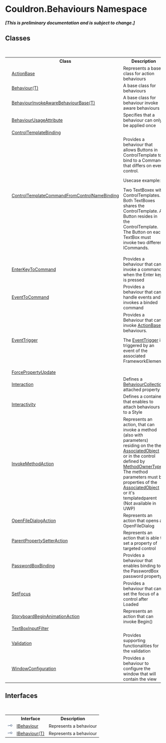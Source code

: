 # Couldron.Behaviours Namespace
 _**\[This is preliminary documentation and is subject to change.\]**_

## Classes
&nbsp;<table><tr><th></th><th>Class</th><th>Description</th></tr><tr><td>![Public class](media/pubclass.gif "Public class")</td><td><a href="T_Couldron_Behaviours_ActionBase">ActionBase</a></td><td>
Represents a base class for action behaviours</td></tr><tr><td>![Public class](media/pubclass.gif "Public class")</td><td><a href="T_Couldron_Behaviours_Behaviour_1">Behaviour(T)</a></td><td>
A base class for behaviours</td></tr><tr><td>![Public class](media/pubclass.gif "Public class")</td><td><a href="T_Couldron_Behaviours_BehaviourInvokeAwareBehaviourBase_1">BehaviourInvokeAwareBehaviourBase(T)</a></td><td>
A base class for behaviour invoke aware behaviours</td></tr><tr><td>![Public class](media/pubclass.gif "Public class")</td><td><a href="T_Couldron_Behaviours_BehaviourUsageAttribute">BehaviourUsageAttribute</a></td><td>
Specifies that a behaviour can only be applied once</td></tr><tr><td>![Public class](media/pubclass.gif "Public class")</td><td><a href="T_Couldron_Behaviours_ControlTemplateBinding">ControlTemplateBinding</a></td><td /></tr><tr><td>![Public class](media/pubclass.gif "Public class")</td><td><a href="T_Couldron_Behaviours_ControlTemplateCommandFromControlNameBinding">ControlTemplateCommandFromControlNameBinding</a></td><td>
Provides a behaviour that allows Buttons in ControlTemplate to bind to a Command that differs on every control. 

 Usecase example: 

 Two TextBoxex with ControlTemplates. Both TextBoxes shares the ControlTemplate. A Button resides in the ControlTemplate. The Button on each TextBox must invoke two different ICommands.</td></tr><tr><td>![Public class](media/pubclass.gif "Public class")</td><td><a href="T_Couldron_Behaviours_EnterKeyToCommand">EnterKeyToCommand</a></td><td>
Provides a behaviour that can invoke a command when the Enter key is pressed</td></tr><tr><td>![Public class](media/pubclass.gif "Public class")</td><td><a href="T_Couldron_Behaviours_EventToCommand">EventToCommand</a></td><td>
Provides a behaviour that can handle events and invokes a binded command</td></tr><tr><td>![Public class](media/pubclass.gif "Public class")</td><td><a href="T_Couldron_Behaviours_EventTrigger">EventTrigger</a></td><td>
Provides a Behaviour that can invoke <a href="T_Couldron_Behaviours_ActionBase">ActionBase</a> behaviours. 

 The <a href="T_Couldron_Behaviours_EventTrigger">EventTrigger</a> is triggered by an event of the associated FrameworkElement</td></tr><tr><td>![Public class](media/pubclass.gif "Public class")</td><td><a href="T_Couldron_Behaviours_ForcePropertyUpdate">ForcePropertyUpdate</a></td><td /></tr><tr><td>![Public class](media/pubclass.gif "Public class")</td><td><a href="T_Couldron_Behaviours_Interaction">Interaction</a></td><td>
Defines a <a href="T_Couldron_Collections_BehaviourCollection">BehaviourCollection</a> attached property</td></tr><tr><td>![Public class](media/pubclass.gif "Public class")![Code example](media/CodeExample.png "Code example")</td><td><a href="T_Couldron_Behaviours_Interactivity">Interactivity</a></td><td>
Defines a container that enables to attach behaviours to a Style</td></tr><tr><td>![Public class](media/pubclass.gif "Public class")</td><td><a href="T_Couldron_Behaviours_InvokeMethodAction">InvokeMethodAction</a></td><td>
Represents an action, that can invoke a method (also with parameters) residing on the the <a href="P_Couldron_Behaviours_Behaviour_1_AssociatedObject">AssociatedObject</a> or in the control defined by <a href="P_Couldron_Behaviours_InvokeMethodAction_MethodOwnerType">MethodOwnerType</a>. The method parameters must be properties of the <a href="P_Couldron_Behaviours_Behaviour_1_AssociatedObject">AssociatedObject</a> or it's templatedparent (Not available in UWP)</td></tr><tr><td>![Public class](media/pubclass.gif "Public class")</td><td><a href="T_Couldron_Behaviours_OpenFileDialogAction">OpenFileDialogAction</a></td><td>
Represents an action that opens a OpenFileDialog</td></tr><tr><td>![Public class](media/pubclass.gif "Public class")</td><td><a href="T_Couldron_Behaviours_ParentPropertySetterAction">ParentPropertySetterAction</a></td><td>
Represents an action that is able to set a property of targeted control</td></tr><tr><td>![Public class](media/pubclass.gif "Public class")</td><td><a href="T_Couldron_Behaviours_PasswordBoxBinding">PasswordBoxBinding</a></td><td>
Provides a behaviour that enables binding to the PasswordBox password property</td></tr><tr><td>![Public class](media/pubclass.gif "Public class")</td><td><a href="T_Couldron_Behaviours_SetFocus">SetFocus</a></td><td>
Provides a behaviour that can set the focus of a control after Loaded</td></tr><tr><td>![Public class](media/pubclass.gif "Public class")</td><td><a href="T_Couldron_Behaviours_StoryboardBeginAnimationAction">StoryboardBeginAnimationAction</a></td><td>
Represents an action that can invoke Begin()</td></tr><tr><td>![Public class](media/pubclass.gif "Public class")</td><td><a href="T_Couldron_Behaviours_TextBoxInputFilter">TextBoxInputFilter</a></td><td /></tr><tr><td>![Public class](media/pubclass.gif "Public class")</td><td><a href="T_Couldron_Behaviours_Validation">Validation</a></td><td>
Provides supporting functionalities for the validation</td></tr><tr><td>![Public class](media/pubclass.gif "Public class")</td><td><a href="T_Couldron_Behaviours_WindowConfiguration">WindowConfiguration</a></td><td>
Provides a behaviour to configure the window that will contain the view</td></tr></table>

## Interfaces
&nbsp;<table><tr><th></th><th>Interface</th><th>Description</th></tr><tr><td>![Public interface](media/pubinterface.gif "Public interface")</td><td><a href="T_Couldron_Behaviours_IBehaviour">IBehaviour</a></td><td>
Represents a behaviour</td></tr><tr><td>![Public interface](media/pubinterface.gif "Public interface")</td><td><a href="T_Couldron_Behaviours_IBehaviour_1">IBehaviour(T)</a></td><td>
Represents a behaviour</td></tr></table>&nbsp;
